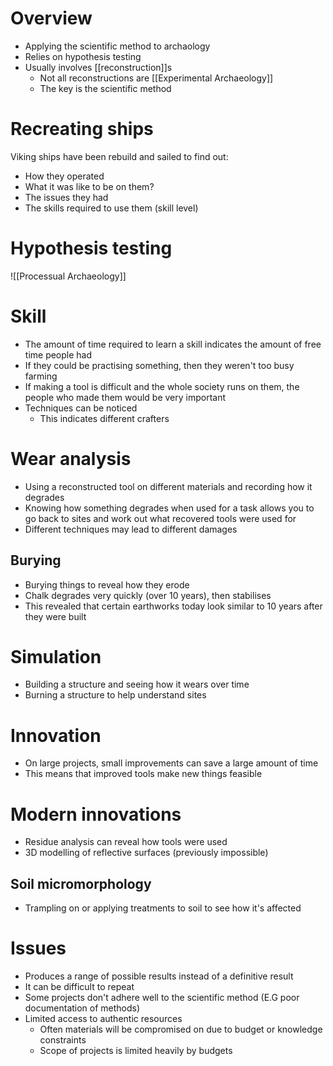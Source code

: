# Overview
- Applying the scientific method to archaology
- Relies on hypothesis testing
- Usually involves [[reconstruction]]s
	- Not all reconstructions are [[Experimental Archaeology]]
	- The key is the scientific method

# Recreating ships
Viking ships have been rebuild and sailed to find out:
- How they operated
- What it was like to be on them?
- The issues they had
- The skills required to use them (skill level)

# Hypothesis testing
![[Processual Archaeology]]

# Skill
- The amount of time required to learn a skill indicates the amount of free time people had
- If they could be practising something, then they weren't too busy farming
- If making a tool is difficult and the whole society runs on them, the people who made them would be very important
- Techniques can be noticed
	- This indicates different crafters

# Wear analysis
- Using a reconstructed tool on different materials and recording how it degrades
- Knowing how something degrades when used for a task allows you to go back to sites and work out what recovered tools were used for
- Different techniques may lead to different damages

## Burying
- Burying things to reveal how they erode
- Chalk degrades very quickly (over 10 years), then stabilises
- This revealed that certain earthworks today look similar to 10 years after they were built

# Simulation
- Building a structure and seeing how it wears over time
- Burning a structure to help understand sites

# Innovation
- On large projects, small improvements can save a large amount of time
- This means that improved tools make new things feasible

# Modern innovations
- Residue analysis can reveal how tools were used
- 3D modelling of reflective surfaces (previously impossible)

## Soil micromorphology
- Trampling on or applying treatments to soil to see how it's affected

# Issues
- Produces a range of possible results instead of a definitive result
- It can be difficult to repeat
- Some projects don't adhere well to the scientific method (E.G poor documentation of methods)
- Limited access to authentic resources
	- Often materials will be compromised on due to budget or knowledge constraints
	- Scope of projects is limited heavily by budgets
